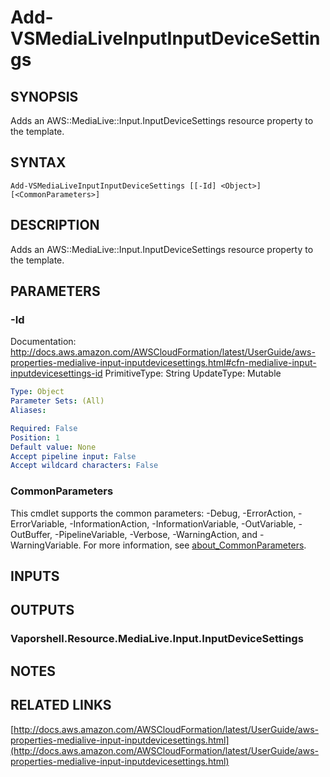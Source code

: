 # Add-VSMediaLiveInputInputDeviceSettings

## SYNOPSIS
Adds an AWS::MediaLive::Input.InputDeviceSettings resource property to the template.

## SYNTAX

```
Add-VSMediaLiveInputInputDeviceSettings [[-Id] <Object>] [<CommonParameters>]
```

## DESCRIPTION
Adds an AWS::MediaLive::Input.InputDeviceSettings resource property to the template.

## PARAMETERS

### -Id
Documentation: http://docs.aws.amazon.com/AWSCloudFormation/latest/UserGuide/aws-properties-medialive-input-inputdevicesettings.html#cfn-medialive-input-inputdevicesettings-id
PrimitiveType: String
UpdateType: Mutable

```yaml
Type: Object
Parameter Sets: (All)
Aliases:

Required: False
Position: 1
Default value: None
Accept pipeline input: False
Accept wildcard characters: False
```

### CommonParameters
This cmdlet supports the common parameters: -Debug, -ErrorAction, -ErrorVariable, -InformationAction, -InformationVariable, -OutVariable, -OutBuffer, -PipelineVariable, -Verbose, -WarningAction, and -WarningVariable. For more information, see [about_CommonParameters](http://go.microsoft.com/fwlink/?LinkID=113216).

## INPUTS

## OUTPUTS

### Vaporshell.Resource.MediaLive.Input.InputDeviceSettings
## NOTES

## RELATED LINKS

[http://docs.aws.amazon.com/AWSCloudFormation/latest/UserGuide/aws-properties-medialive-input-inputdevicesettings.html](http://docs.aws.amazon.com/AWSCloudFormation/latest/UserGuide/aws-properties-medialive-input-inputdevicesettings.html)

